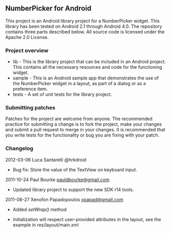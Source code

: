 ## NumberPicker for Android

This project is an Android library project for a NumberPicker widget. This library has been tested on Android 2.1 through Android 4.0. The repository contains three parts
described below. All source code is licensed under the Apache 2.0 License.

### Project overview

* lib - This is the library project that can be included in an Android project. This contains all the necessary resources and code for the functioning widget.
* sample - This is an Android sample app that demonstrates the use of the NumberPicker widget in a layout, as part of a dialog or as a preference item.
* tests - A set of unit tests for the library project. 

### Submitting patches

Patches for the project are welcome from anyone. The recommended practice for submitting a change is to fork the project, make your changes and submit a pull request to merge in
your changes. It is recommended that you write tests for the functionality or bug you are fixing with your patch. 

### Changelog

2012-03-06 Luca Santarelli @hrkdroid

* Bug fix: Store the value of the TextView on keyboard input.

2011-10-24 Paul Bourke <pauldbourke@gmail.com>

* Updated library project to support the new SDK r14 tools.

2011-08-27 Xenofon Papadopoulos <xpapad@gmail.com>

* Added _setWrap()_ method

* Initialization will respect user-provided attributes in the layout, see the example in res/layout/main.xml

